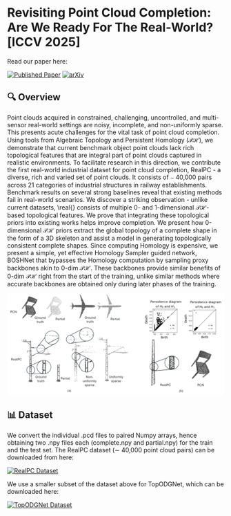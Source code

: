 # Revisiting Point Cloud Completion: Are We Ready For The Real-World?[ICCV 2025]

Read our paper here:

[![Published Paper](https://img.shields.io/badge/Published-Paper-blue)](https://openaccess.thecvf.com/content/ICCV2025/papers/Pathak_Revisiting_Point_Cloud_Completion_Are_We_Ready_For_The_Real-World_ICCV_2025_paper.pdf)
[![arXiv](https://img.shields.io/badge/arXiv-2303.15225-b31b1b.svg)](https://arxiv.org/pdf/2411.17580)

## 🔍 Overview

Point clouds acquired in constrained, challenging, uncontrolled, and multi-sensor real-world settings are noisy, incomplete, and non-uniformly sparse. This presents acute challenges for the vital task of point cloud completion. Using tools from Algebraic Topology and Persistent Homology ($\mathcal{PH}$), we demonstrate that current benchmark object point clouds lack rich topological features that are integral part of point clouds captured in realistic environments. To facilitate research in this direction, we contribute the first real-world industrial dataset for point cloud completion, RealPC - a diverse, rich and varied set of point clouds. It consists of $\sim$ 40,000 pairs across 21 categories of industrial structures  in railway establishments. Benchmark results on several strong baselines reveal that existing methods fail in real-world scenarios. We discover a striking observation - unlike current datasets, \real{} consists of multiple 0- and 1-dimensional $\mathcal{PH}$-based topological features. We prove that integrating these topological priors into existing works helps improve completion. We present how 0-dimensional $\mathcal{PH}$ priors extract the global topology of a complete shape in the form of a 3D skeleton and assist a model in generating topologically consistent complete shapes. Since computing Homology is expensive, we present a simple, yet effective Homology Sampler guided network, BOSHNet that bypasses the Homology computation by sampling proxy backbones akin to 0-dim $\mathcal{PH}$. These backbones provide similar benefits of 0-dim $\mathcal{PH}$ right from the start of the training, unlike similar methods where accurate backbones are obtained only during later phases of the training.

![Teaser](./teaser.png)

## 📊 Dataset

We convert the individual .pcd files to paired Numpy arrays, hence obtaining two .npy files each (complete.npy and partial.npy) for the train and the test set. The RealPC dataset ($\sim$ 40,000 point cloud pairs) can be downloaded from here: 

[![RealPC Dataset](https://img.shields.io/badge/RealPC-Dataset-yellow)](https://drive.google.com/file/d/1decE9LodqeZP1C4zIxgqXBgvDZWD87j2/view?usp=sharing)

We use a smaller subset of the dataset above for TopODGNet, which can be downloaded here:

[![TopODGNet Dataset](https://img.shields.io/badge/TopODGNet-Dataset-green)](https://drive.google.com/file/d/1L7NWkhkkaKP6q74o1jBO-2SxuAkeDBLn/view?usp=sharing)






